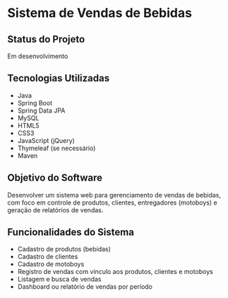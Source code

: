 # Sistema de Vendas de Bebidas

## Status do Projeto
  Em desenvolvimento

## Tecnologias Utilizadas
- Java
- Spring Boot
- Spring Data JPA
- MySQL
- HTML5
- CSS3
- JavaScript (jQuery)
- Thymeleaf (se necessário)
- Maven

## Objetivo do Software
Desenvolver um sistema web para gerenciamento de vendas de bebidas, com foco em controle de produtos, clientes, entregadores (motoboys) e geração de relatórios de vendas.

## Funcionalidades do Sistema
- Cadastro de produtos (bebidas)
- Cadastro de clientes
- Cadastro de motoboys
- Registro de vendas com vínculo aos produtos, clientes e motoboys
- Listagem e busca de vendas
- Dashboard ou relatório de vendas por período
